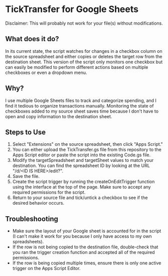# TickTransfer for Google Sheets
Disclaimer: This will probably not work for your file(s) without modifications.

## What does it do?
In its current state, the script watches for changes in a checkbox column on the source spreadsheet and either copies or deletes the target row from the destination sheet. This version of the script only monitors one checkbox but can easily be modified to perform different actions based on multiple checkboxes or even a dropdown menu.

## Why?
I use multiple Google Sheets files to track and categorize spending, and I find it tedious to organize transactions manually. Monitoring the state of checkboxes added to my source sheet saves time because I don't have to open and copy information to the destination sheet.

## Steps to Use
1. Select "Extensions" on the source spreadsheet, then click "Apps Script."
2. You can either upload the TickTransfer.gs file from this repository to the Apps Script editor or paste the script into the existing Code.gs file.
3. Modify the targetSpreadsheet and targetSheet values to match your destination. You can find the spreadsheet ID by looking at the URL "/d/\<ID IS HERE\>/edit?"\.
4. Save the file.
5. Create the script trigger by running the createOnEditTrigger function using the interface at the top of the page. Make sure to accept any required permissions for the script.
6. Return to your source file and tick/untick a checkbox to see if the desired behavior occurs.

## Troubleshooting
- Make sure the layout of your Google sheet is accounted for in the script (I can't make it work for you because I only have access to my own spreadsheets).
- If the row is not being copied to the destination file, double-check that you ran the trigger creation function and accepted all of the required permissions.
- If the row is being copied multiple times, ensure there is only one active trigger on the Apps Script Editor.
